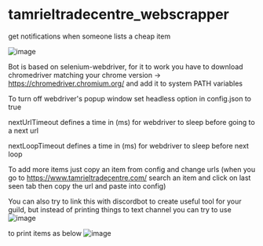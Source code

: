 # tamrieltradecentre_webscrapper
get notifications when someone lists a cheap item

![image](https://user-images.githubusercontent.com/73183321/195930616-8d6cd18e-c451-4465-aca3-69bbc40c49b7.png)

Bot is based on selenium-webdriver, for it to work you have to download chromedriver matching your chrome version -> https://chromedriver.chromium.org/ and add it to system PATH variables

To turn off webdriver's popup window set headless option in config.json to true

nextUrlTimeout defines a time in (ms) for webdriver to sleep before going to a next url

nextLoopTimeout defines a time in (ms) for webdriver to sleep before next loop

To add more items just copy an item from config and change urls (when you go to https://www.tamrieltradecentre.com/ search an item and click on last seen tab then copy the url and paste into config)

You can also try to link this with discordbot to create useful tool for your guild, but instead of printing things to text channel you can try to use ![image](https://user-images.githubusercontent.com/73183321/195931476-d9903676-7059-4bfe-a25b-6316a14b46c5.png) 

to print items as below
![image](https://user-images.githubusercontent.com/73183321/195931644-64e1d97e-2089-46b0-aca0-c60175fccf6c.png)

